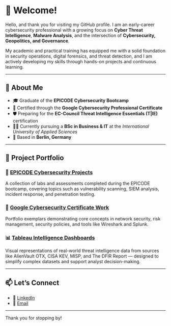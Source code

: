# 👋 Welcome!

Hello, and thank you for visiting my GitHub profile. I am an early-career cybersecurity professional with a growing focus on **Cyber Threat Intelligence**, **Malware Analysis**, and the intersection of **Cybersecurity, Geopolitics, and Governance**.

My academic and practical training has equipped me with a solid foundation in security operations, digital forensics, and threat detection, and I am actively developing my skills through hands-on projects and continuous learning.

---

## 🧭 About Me

- 🎓 Graduate of the **EPICODE Cybersecurity Bootcamp**
- 🧾 Certified through the **Google Cybersecurity Professional Certificate**
- 🛡️ Preparing for the **EC-Council Threat Intelligence Essentials (T|IE)** certification
- 🧑‍🎓 Currently pursuing a **BSc in Business & IT** at the *International University of Applied Sciences*
- 📍 Based in **Berlin, Germany**

---

## 📂 Project Portfolio

### 🔐 <a href="https://github.com/Zeeke9/Epicode">EPICODE Cybersecurity Projects</a>
A collection of labs and assessments completed during the EPICODE bootcamp, covering topics such as vulnerability scanning, SIEM analysis, incident response, and penetration testing.

### 💼 <a href="https://github.com/Zeeke9/GoogleCybersecurityCertificate/tree/main">Google Cybersecurity Certificate Work</a>
Portfolio exemplars demonstrating core concepts in network security, risk management, security policies, and tools like Wireshark and Splunk.

### 📊 <a href="https://github.com/Zeeke9/TableauIntelligenceDashboards">Tableau Intelligence Dashboards</a>
Visual representations of real-world threat intelligence data from sources like AlienVault OTX, CISA KEV, MISP, and The DFIR Report — designed to simplify complex datasets and support analyst decision-making.

---

## 📫 Let’s Connect

- 💼 <a href="https://www.linkedin.com/in/ivanmattana">LinkedIn<a/>
- 📧 [Email](ivan.mattana91@gmail.com)
---

Thank you for stopping by!
